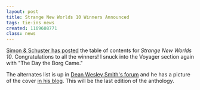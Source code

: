```yaml
---
layout: post
title: Strange New Worlds 10 Winners Announced
tags: tie-ins news
created: 1169608771
class: news
---
```

[Simon & Schuster has posted](http://www.simonsays.com/content/feature.cfm?sid=44&feature_id=5768&tab=24) the table of contents for *Strange New Worlds 10*.  Congratulations to all the winners!  I snuck into the Voyager section again with "The Day the Borg Came."  

The alternates list is up in [Dean Wesley Smith's forum](http://www.deanwesleysmith.com/forum/viewtopic.php?t=404) and he has a picture of the cover  [in his blog](http://deanwesleysmith.com/mt/archives/cat_blog.html#000154).  This will be the last edition of the anthology.
